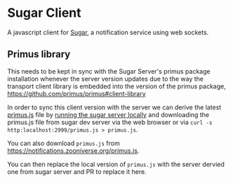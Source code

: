 # Sugar Client

A javascript client for [Sugar](https://github.com/zooniverse/sugar), a notification service using web sockets. 

## Primus library

This needs to be kept in sync with the Sugar Server's primus package installation whenever the server version updates due to the way the transport client library is embedded into the version of the primus package, https://github.com/primus/primus#client-library

In order to sync this client version with the server we can derive the latest [primus.js](./primus.js) file by [running the sugar server locally](https://github.com/zooniverse/sugar#development-via-docker--docker-compose) and downloading the primus.js file from sugar dev server via the web browser or via `curl -s http:localhost:2999/primus.js > primus.js`.

You can also download `primus.js` from https://notifications.zooniverse.org/primus.js.

You can then replace the local version of `primus.js` with the server dervied one from sugar server and PR to replace it here.
